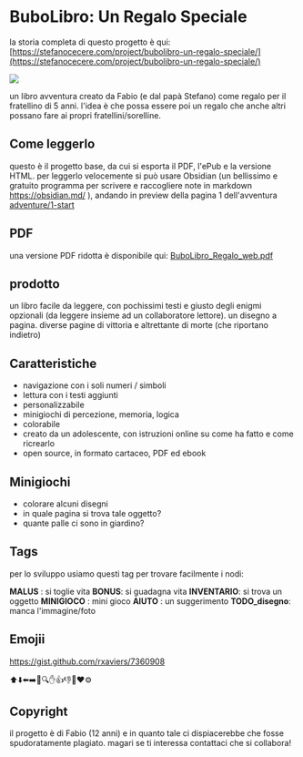 # BuboLibro: Un Regalo Speciale 

la storia completa di questo progetto è qui: [https://stefanocecere.com/project/bubolibro-un-regalo-speciale/](https://stefanocecere.com/project/bubolibro-un-regalo-speciale/)

![](_assets/docs/project_obsidian.jpg)

un libro avventura creato da Fabio (e dal papà Stefano) come regalo per il fratellino di 5 anni.
l'idea è che possa essere poi un regalo che anche altri possano fare ai propri fratellini/sorelline.

## Come leggerlo
questo è il progetto base, da cui si esporta il PDF, l'ePub e la versione HTML.
per leggerlo velocemente si può usare Obsidian (un bellissimo e gratuito programma per scrivere e raccogliere note in markdown <https://obsidian.md/> ), andando in preview della pagina 1 dell'avventura [adventure/1-start](adventure/1-start)

## PDF
una versione PDF ridotta è disponibile qui: [BuboLibro_Regalo_web.pdf](_output/BuboLibro_Regalo_web.pdf)

## prodotto
un libro facile da leggere, con pochissimi testi e giusto degli enigmi opzionali (da leggere insieme ad un collaboratore lettore). un disegno a pagina.
diverse pagine di vittoria e altrettante di morte (che riportano indietro)

## Caratteristiche
- navigazione con i soli numeri / simboli
- lettura con i testi aggiunti
- personalizzabile
- minigiochi di percezione, memoria, logica
- colorabile
- creato da un adolescente, con istruzioni online su come ha fatto e come ricrearlo
- open source, in formato cartaceo, PDF ed ebook 

## Minigiochi
- colorare alcuni disegni
- in quale pagina si trova tale oggetto?
- quante palle ci sono in giardino?

## Tags
per lo sviluppo usiamo questi tag per trovare facilmente i nodi:

**MALUS** : si toglie vita
**BONUS**: si guadagna vita
**INVENTARIO**: si trova un oggetto
**MINIGIOCO** : mini gioco
**AIUTO** : un suggerimento
**TODO_disegno**: manca l'immagine/foto

## Emojii
https://gist.github.com/rxaviers/7360908

⬆️⬇️⬅️➡️👀🔍✋👍👎💬♥️⚙️

## Copyright
il progetto è di Fabio (12 anni) e in quanto tale ci dispiacerebbe che fosse spudoratamente plagiato. magari se ti interessa contattaci che si collabora!
